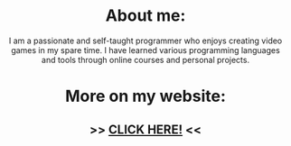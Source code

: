 <h1 align="center">About me:</h1>
<p align="center">
I am a passionate and self-taught programmer who enjoys creating video games in my spare time.
I have learned various programming languages and tools through online courses and personal projects.
</p>

<h1 align="center">More on my website:</h1>
<h2 align="center"> >> <a href="https://mestuq.github.io/">CLICK HERE!</a> << </h2>